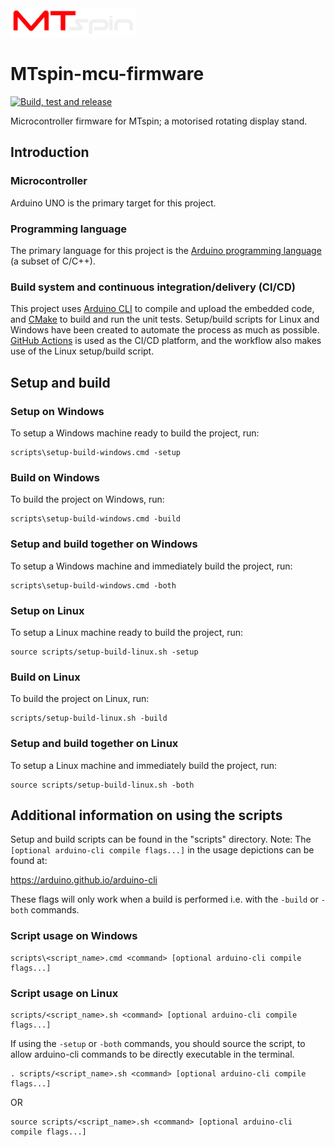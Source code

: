 <img src="images/mtspin%20red%20and%20white%20full%20size%20png%20transparent.png" width="200" alt="MTspin logo"/>

# MTspin-mcu-firmware

[![Build, test and release](https://github.com/Morgritech/MTspin-mcu-firmware/actions/workflows/build-test-release.yaml/badge.svg)](https://github.com/Morgritech/MTspin-mcu-firmware/actions/workflows/build-test-release.yaml)

Microcontroller firmware for MTspin; a motorised rotating display stand.

## Introduction

### Microcontroller

Arduino UNO is the primary target for this project.

### Programming language

The primary language for this project is the [Arduino programming language](https://www.arduino.cc/reference) (a subset of C/C++).

### Build system and continuous integration/delivery (CI/CD)

This project uses [Arduino CLI](https://arduino.github.io/arduino-cli) to compile and upload the embedded code, and [CMake](https://cmake.org) to build and run the unit tests. Setup/build scripts for Linux and Windows have been created to automate the process as much as possible. [GitHub Actions](https://docs.github.com/en/actions) is used as the CI/CD platform, and the workflow also makes use of the Linux setup/build script.

## Setup and build

### Setup on Windows

To setup a Windows machine ready to build the project, run:

``` shell
scripts\setup-build-windows.cmd -setup
```

### Build on Windows

To build the project on Windows, run:

``` shell
scripts\setup-build-windows.cmd -build
```

### Setup and build together on Windows

To setup a Windows machine and immediately build the project, run:

``` shell
scripts\setup-build-windows.cmd -both
```

### Setup on Linux

To setup a Linux machine ready to build the project, run:

``` shell
source scripts/setup-build-linux.sh -setup
```

### Build on Linux

To build the project on Linux, run:

``` shell
scripts/setup-build-linux.sh -build
```

### Setup and build together on Linux

To setup a Linux machine and immediately build the project, run:

``` shell
source scripts/setup-build-linux.sh -both
```

## Additional information on using the scripts

Setup and build scripts can be found in the "scripts" directory.
Note:
The `[optional arduino-cli compile flags...]` in the usage depictions can be found at:

<https://arduino.github.io/arduino-cli>

These flags will only work when a build is performed i.e. with the `-build` or `-both` commands.

### Script usage on Windows

``` shell
scripts\<script_name>.cmd <command> [optional arduino-cli compile flags...]
```

### Script usage on Linux

``` shell
scripts/<script_name>.sh <command> [optional arduino-cli compile flags...]
```

If using the `-setup` or `-both` commands, you should source the script, to allow arduino-cli commands to be directly executable in the terminal.

``` shell
. scripts/<script_name>.sh <command> [optional arduino-cli compile flags...]
```

OR

``` shell
source scripts/<script_name>.sh <command> [optional arduino-cli compile flags...]
```
